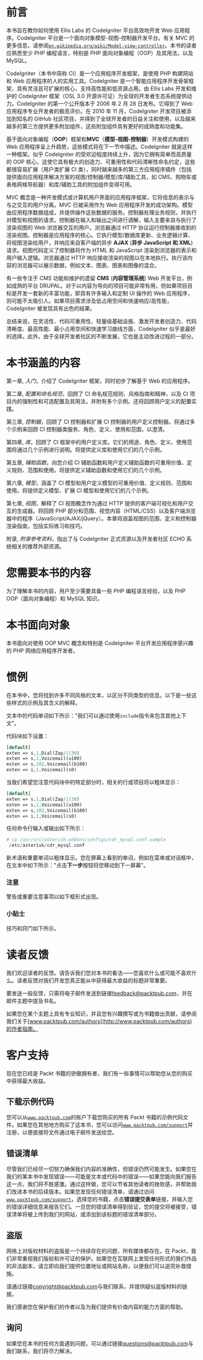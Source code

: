 # 前言

本书旨在教你如何使用 Ellis Labs 的 CodeIgniter 平台高效地开发 Web 应用程序。CodeIgniter 平台是一个面向对象模型-视图-控制器开发平台。有关 MVC 的更多信息，请参阅[`en.wikipedia.org/wiki/Model-view-controller`](http://en.wikipedia.org/wiki/Model-view-controller)。本书的读者应熟悉至少 PHP 编程语言，特别是 PHP 面向对象编程（OOP）及其用法，以及 MySQL。

CodeIgniter（本书中简称 CI）是一个应用程序开发框架，是使用 PHP 构建网站和 Web 应用程序的人的实用工具。CodeIgniter 是一个智能应用程序开发骨架框架，具有灵活且可扩展的核心，支持高性能和低资源占用。由 Ellis Labs 开发和维护的 CodeIgniter 框架（OSL 3.0 开源许可证）为全球的开发者生态系统提供动力。CodeIgniter 的第一个公开版本于 2006 年 2 月 28 日发布。它得到了 Web 应用程序专业开发者的极高评价。在 2010 年 11 月，CodeIgniter 开发项目被添加到知名的 GitHub 社区项目，并得到了全球开发者的日益关注和使用，以及越来越多的第三方提供更多附加组件，这些附加组件具有更好的成熟度和功能集。

基于面向对象编程（**OOP**）框架和**MVC**（**模型-视图-控制器**）开发模式构建的 Web 应用程序呈上升趋势，这些模式将在下一节中描述。CodeIgniter 就是这样一种框架。似乎 CodeIgniter 的受欢迎程度持续上升，因为它拥有简单而高质量的 OOP 核心，这使它具有极大的创造力、可重用性和代码清晰性命名约定，这些都很容易扩展（用户类扩展 CI 类），同时越来越多的第三方应用程序插件（包括提供面向应用程序解决方案的视图/控制器/模型/库/辅助工具，如 CMS、购物车或表格网格导航器）和库/辅助工具的附加组件变得可用。

MVC 概念是一种开发模式或计算机用户界面的应用程序框架，它将信息的表示与与之交互的用户分离。MVC 已被采用作为 Web 应用程序开发的成功架构。模型由应用程序数据组成，并提供操作这些数据的服务。控制器处理业务规则，并执行对模型和视图的请求。控制器在输入和输出之间进行调解，输入主要来自与执行了渲染视图的 Web 浏览器交互的用户。浏览器通过 HTTP 协议运行控制器接收到的渲染视图。控制器是应用程序的核心。它执行模型/数据库更新、业务逻辑计算、将视图渲染给用户，并响应来自客户端的异步 **AJAX** (**异步 JavaScript 和 XML**) 请求。视图代码定义了控制器将作为 HTML 和 JavaScript 渲染到浏览器的表示和用户输入逻辑。浏览器通过 HTTP 响应接收渲染的视图以在本地执行。执行该内容的浏览器可以展示数据，例如文本、图表、图表和图像的混合。

有一些专注于 CMS 功能和维护的遗留 **CMS** (**内容管理系统**) Web 开发平台，例如成熟的平台 DRUPAL。对于以内容为导向的项目可能非常有用，但如果项目目标是开发一套新的丰富功能，即具有许多输入和定制 UI 操作的 Web 应用程序，则可能不太吸引人。如果项目需求涉及低占用空间和快速响应/高性能，CodeIgniter 被发现具有出色的结果。

总结来说，在灵活性、代码可重用性、轻量级基础设施、激发开发者创造力、代码清晰度、最高性能、最小占用空间和快速学习曲线方面，CodeIgniter 似乎是最好的选择。此外，由于全球开发者社区的不断发展，它也是主动改进过程的一部分。

# 本书涵盖的内容

第一章, *入门*，介绍了 CodeIgniter 框架，同时初步了解基于 Web 的应用程序。

第二章, *配置和命名规范*，回顾了 CI 命名规范规则、风格指南和精神，以及 CI 项目内的强制性和可选配置及其用法，并附有多个示例。还将回顾用户定义的配置实践。

第三章, *控制器*，回顾了 CI 控制器和扩展 CI 控制器的用户定义控制器。将通过多个示例来回顾 CI 控制器类服务、角色、定义、使用和范围，以澄清。

第四章, *库*，回顾了 CI 框架中的用户定义库。它们的用途、角色、定义、使用范围将通过几个示例进行说明。将提供定义库和使用它们的几个示例。

第五章, *辅助函数*，向您介绍 CI 辅助函数和用户定义辅助函数的可重用价值、定义规则、范围和使用。将提供定义辅助函数和使用它们的几个示例。

第六章, *模型*，涵盖了 CI 模型和用户定义模型的可重用价值、定义规则、范围和使用。将提供定义模型、扩展 CI 模型和使用它们的几个示例。

第七章, *视图*，解释了 CI 视图概念作为通过 HTTP 提供的客户端可视化和用户交互的生成器。将回顾 PHP 部分和范围、视觉内容（HTML/CSS）以及客户端浏览器中的程序（JavaScript/AJAX/jQuery）。本章将涵盖视图的范围、定义和控制器渲染指南，包括实际练习和技巧。

附录, *附录参考资料*，指出了与 CodeIgniter 正式资源以及开发者社区 ECHO 系统相关的推荐外部资源。

# 您需要本书的内容

为了理解本书的内容，用户至少需要具备一些 PHP 编程语言经验，以及 PHP OOP（面向对象编程）和 MySQL 知识。

# 本书面向对象

本书面向对使用 OOP MVC 概念和特别是 CodeIgniter 平台开发应用程序感兴趣的 PHP 网络应用程序开发者。

# 惯例

在本书中，您将找到许多不同风格的文本，以区分不同类型的信息。以下是一些这些样式的示例及其含义的解释。

文本中的代码单词如下所示："我们可以通过使用`include`指令来包含其他上下文"。

代码块如下设置：

```php
[default]
exten => s,1,Dial(Zap/1|30)
exten => s,2,Voicemail(u100)
exten => s,102,Voicemail(b100)
exten => i,1,Voicemail(s0)
```

当我们希望您注意代码块中的特定部分时，相关的行或项目将以粗体显示：

```php
[default]
exten => s,1,Dial(Zap/1|30)
exten => s,2,Voicemail(u100)
exten => s,102,Voicemail(b100)
exten => i,1,Voicemail(s0)
```

任何命令行输入或输出如下所示：

```php
# cp /usr/src/asterisk-addons/configs/cdr_mysql.conf.sample
 /etc/asterisk/cdr_mysql.conf

```

新术语和重要单词以粗体显示。您在屏幕上看到的单词，例如在菜单或对话框中，在文本中如下所示："点击**下一步**按钮将您移动到下一屏幕"。

### 注意

警告或重要注意事项以如下框形式出现。

### 小贴士

技巧和窍门如下所示。

# 读者反馈

我们欢迎读者的反馈。请告诉我们您对本书的看法——您喜欢什么或可能不喜欢什么。读者反馈对我们开发您真正能从中获得最大收益的标题非常重要。

要发送一般反馈，只需将电子邮件发送到链接<feedback@packtpub.com>，并在邮件主题中提及书名。

如果您在某个主题上具有专业知识，并且您有兴趣撰写或为书籍做出贡献，请参阅我们关于[www.packtpub.com/authors](http://www.packtpub.com/authors)的作者指南。

# 客户支持

现在您已经是 Packt 书籍的骄傲拥有者，我们有一些事情可以帮助您从您的购买中获得最大收益。

## 下载示例代码

您可以从[`www.packtpub.com`](http://www.packtpub.com)的账户下载您购买的所有 Packt 书籍的示例代码文件。如果您在其他地方购买了这本书，您可以访问[`www.packtpub.com/support`](http://www.packtpub.com/support)并注册，以便直接将文件通过电子邮件发送给您。

## 错误清单

尽管我们已经尽一切努力确保我们内容的准确性，但错误仍然可能发生。如果您在我们的某本书中发现错误——可能是文本或代码中的错误——如果您能向我们报告这一点，我们将不胜感激。通过这样做，您可以节省其他读者的挫败感，并帮助我们改进本书的后续版本。如果您发现任何错误清单，请通过访问[`www.packtpub.com/support`](http://www.packtpub.com/support)，选择您的书籍，点击**错误提交表单**链接，并输入您的错误详细信息来报告它们。一旦您的错误清单得到验证，您的提交将被接受，错误清单将被上传到我们的网站，或添加到该标题的错误清单部分。

## 盗版

网络上对版权材料的盗版是一个持续存在的问题，所有媒体都存在。在 Packt，我们非常重视我们版权和许可证的保护。如果您在互联网上发现任何形式的我们作品的非法副本，请立即向我们提供位置地址或网站名称，以便我们可以追究补救措施。

请通过链接<copyright@packtpub.com>与我们联系，并提供疑似盗版材料的链接。

我们感谢您在保护我们的作者以及为我们提供有价值内容的能力方面的帮助。

## 询问

如果您在本书的任何方面遇到问题，可以通过链接<questions@packtpub.com>与我们联系，我们将尽力解决。
